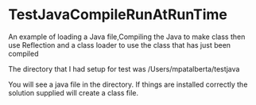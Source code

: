 TestJavaCompileRunAtRunTime
===========================

An example of loading a Java file,Compiling the Java to make class then use 
Reflection and a class loader to use the class that has just been compiled

The directory that I had setup for test was
/Users/mpatalberta/testjava

You will see a java file in the directory.
If things are installed correctly the solution supplied will create a class file.


